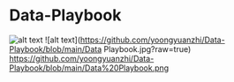 # Data-Playbook

![alt text](https://raw.githubusercontent.com/yoongyuanzhi/Data-Playbook/main/Data%20Playbook.jpg)
![alt text](https://github.com/yoongyuanzhi/Data-Playbook/blob/main/Data Playbook.jpg?raw=true)
https://github.com/yoongyuanzhi/Data-Playbook/blob/main/Data%20Playbook.png
